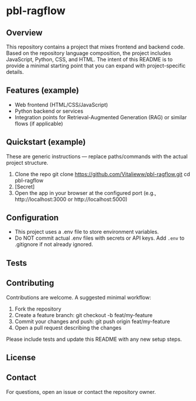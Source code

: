 
# pbl-ragflow
## Overview

This repository contains a project that mixes frontend and backend code. Based on the repository language composition, the project includes JavaScript, Python, CSS, and HTML. The intent of this README is to provide a minimal starting point that you can expand with project-specific details.

## Features (example)
- Web frontend (HTML/CSS/JavaScript)
- Python backend or services
- Integration points for Retrieval-Augmented Generation (RAG) or similar flows (if applicable)
## Quickstart (example)

These are generic instructions — replace paths/commands with the actual project structure.

1. Clone the repo
   git clone https://github.com/Vitalieww/pbl-ragflow.git
   cd pbl-ragflow
2. [Secret]
3. Open the app in your browser at the configured port (e.g., http://localhost:3000 or http://localhost:5000)

## Configuration

- This project uses a .env file to store environment variables.
- Do NOT commit actual .env files with secrets or API keys. Add `.env` to .gitignore if not already ignored.

## Tests
## Contributing

Contributions are welcome. A suggested minimal workflow:
1. Fork the repository
2. Create a feature branch: git checkout -b feat/my-feature
3. Commit your changes and push: git push origin feat/my-feature
4. Open a pull request describing the changes

Please include tests and update this README with any new setup steps.

## License
## Contact
For questions, open an issue or contact the repository owner.
